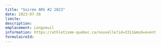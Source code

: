 ```yaml
---
title: "Soirée ARS #2 2023"
date: 2023-07-30
limite: 
description:
emplacement: Longueuil
information: https://athletisme-quebec.ca/nouvelle?id=3311&mod=event
formulaireId: 
---
```

